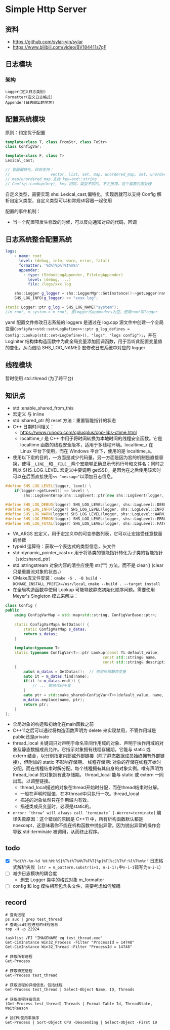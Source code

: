 # Simple Http Server
## 资料
- https://github.com/sylar-yin/sylar
- https://www.bilibili.com/video/BV184411s7qF
## 日志模块
### 架构
```
Logger(定义日志类别)
Formatter(定义日志格式)
Appender(日志输出的地方)
```
## 配置系统模块
原则：约定优于配置
```cpp
template<class T, class FromStr, class ToStr>
class ConfigVar;

template<class F, class T>
Lexical_cast;

// 容器偏特化，目前支持：
//                  vector, list, set, map, unordered_map, set, unordered_set
// map/unordered_map 支持 key=std::string
// Config::Lookup(key), key 相同，类型不同的，不会报错，这个需要后面处理
```
自定义类型，需要实现 shs::Lexical_cast,偏特化，实现后就可以支持 Config 解析自定义类型，自定义类型可以和常规stl容器一起使用

配置的事件机制：
- 当一个配置项发生修改的时候，可以反向通知对应的代码，回调

## 日志系统整合配置系统
```yaml
logs:
    - name: root
      level: (debug, info, warn, error, fatal)
      formatter: '%d%T%p%T%t%m%n'
      appender:
        - type: (StdoutLogAppender, FileLogAppender)
          level: (debug, ...)
          file: /logs/xxx.log
```
```cpp
    shs::Logger g_logger = shs::LoggerMgr::GetInstance()->getLogger(name);
    SHS_LOG_INFO(g_logger) << "xxxx log";
```
```cpp
static Logger::ptr g_log = SHS_LOG_NAME("system");
//m_root, m_system-> m_root, 当logger的appenders为空，使用root写logger
```
yaml 配置文件修改日志系统的 loggers 是通过在 log.cpp 源文件中创建一个全局变量`ConfigVar<std::set<LogDefine>>::ptr g_log_defines = Config::Lookup(std::set<LogDefine>(), "logs", "logs config");`，并在 LogIniter 结构体构造函数中为此全局变量添加回调函数，用于监听此配置变量值的变化，从而借助 SHS_LOG_NAME() 宏修改日志系统中对应的 logger

## 线程模块
暂时使用 std::thread (为了跨平台)


## 知识点
- std::enable_shared_from_this
- 宏定义 与 inline
- std::shared_ptr 的 reset 方法：重置智能指针的状态
- C++ 日期时间相关：
    - https://www.runoob.com/cplusplus/cpp-libs-ctime.html
    - localtime_r 是 C++ 中用于将时间转换为本地时间的线程安全函数。它是 localtime 函数的线程安全版本，适用于多线程环境。localtime_r 在 Linux 平台下使用，而在 Windows 平台下，使用的是 localtime_s。
- 使用以下宏的目的，一方面是减少代码量，另一方面是因为宏的机制是直接替换，使得`__LINE__`和`__FILE__`两个宏能够正确显示代码行号和文件名；同时之所以 SHS_LOG_LEVEL 宏定义中要调用 getSS()，是因为在之后使用该宏时可以在后面直接使用`<< "message"`以添加日志信息。
```cpp
#define SHS_LOG_LEVEL(logger, level) \
    if(logger->getLevel() <= level) \
        shs::LogEventWrap(shs::LogEvent::ptr(new shs::LogEvent(logger, level, __FILE__, __LINE__, 0, shs::GetThreadIdBySyscall(), shs::GetFiberId(), time(0), "shs::Thread::GetName()"))).getSS()

#define SHS_LOG_DEBUG(logger) SHS_LOG_LEVEL(logger, shs::LogLevel::DEBUG)
#define SHS_LOG_INFO(logger) SHS_LOG_LEVEL(logger, shs::LogLevel::INFO)
#define SHS_LOG_WARN(logger) SHS_LOG_LEVEL(logger, shs::LogLevel::WARN)
#define SHS_LOG_ERROR(logger) SHS_LOG_LEVEL(logger, shs::LogLevel::ERROR_)
#define SHS_LOG_FATAL(logger) SHS_LOG_LEVEL(logger, shs::LogLevel::FATAL)
```
- VA_ARGS 宏定义，用于宏定义中的可变参数列表，它可以让宏接受任意数量的参数
- typeid 运算符：获取一个表达式的类型信息，头文件 <typeinfo>
- std::dynamic_pointer_cast<> 用于将基类的智能指针转化为子类的智能指针（std::shared_ptr）
- std::stringstream 对象内容的清空应使用 str("") 方法，而不是 clear() (clear只是重置流对象的状态，)
- CMake库文件安装：`cmake -S . -B build -DCMAKE_INSTALL_PREFIX=/usr/local`, `cmake --build . --target install`
- 在全局构造函数中使用 Lookup 可能导致静态初始化顺序问题。需要使用 Meyer's Singleton 模式来解决：
```cpp
class Config {
public:
    using ConfigVarMap = std::map<std::string, ConfigVarBase::ptr>;
    
    static ConfigVarMap& GetDatas() {
        static ConfigVarMap s_datas;
        return s_datas;
    }
    
    template<typename T>
    static typename ConfigVar<T>::ptr Lookup(const T& default_value, 
                                           const std::string& name,
                                           const std::string& description="") 
    {
        auto& m_datas = GetDatas();  // 使用局部静态变量
        auto it = m_datas.find(name);
        if(it != m_datas.end()) {
            // ... 剩余代码不变
        }
        auto ptr = std::make_shared<ConfigVar<T>>(default_value, name, description);
        m_datas.emplace(name, ptr);
        return ptr;
    }
};
```
- 全局对象的构造和初始化在main函数之前
- C++11之后可以通过将构造函数声明为 delete 来实现禁用，不管作用域是public还是private
- thread_local 关键词只对声明于命名空间作用域的对象、声明于块作用域的对象及静态数据成员允许。它指示对象拥有线程存储期。它能与 static 或 extern 结合，以分别指定内部或外部链接（除了静态数据成员始终拥有外部链接），但附加的 static 不影响存储期。 线程存储期: 对象的存储在线程开始时分配，而在线程结束时解分配。每个线程拥有其自身的对象实例。唯有声明为 thread_local 的对象拥有此存储期。 thread_local 能与 static 或 extern 一同出现，以调整链接。
  - thread_local描述的对象在thread开始时分配，而在thread结束时分解。
  - 一般在声明时赋值，在本thread中只执行一次。thread_local 
  - 描述的对象依然只在作用域内有效。
  - 描述类成员变量时，必须是static的。
- `error: ‘throw’ will always call ‘terminate’ [-Werror=terminate]` 编译失败原因：这个错误的原因是 C++11 中，所有析构函数默认都是 noexcept，这意味着你不能在析构函数中抛出异常。因为抛出异常的操作会导致 std::terminate 被调用，从而终止程序。 


## todo
- [x] `"%d{%Y-%m-%d %H:%M:%S}%T%t%T%N%T%F%T[%p]%T[%c]%T%f:%l%T%m%n"` 日志格式解析失败（`str = m_pattern.substr(i+1, n-i-1);`中`n-i-1`错写为`n-i-i`）
- [ ] 减少日志模块的耦合度
    - 删去 Logger 类中的格式对象 m_formatter
- [ ] config 和 log 模块相互包含头文件，需要考虑如何解耦

## record
```shell
# 查询进程
ps aux | grep test_thread
# 查询pid对应进程的线程信息
top -H -p 22924
```
```shell
tasklist /FI "IMAGENAME eq test_thread.exe"
Get-CimInstance Win32_Process -Filter "ProcessId = 14748"
Get-CimInstance Win32_Thread -Filter "ProcessId = 14748"

# 获取所有进程
Get-Process

# 获取特定进程
Get-Process test_thread

# 获取进程的详细信息，包括线程
Get-Process test_thread | Select-Object Name, ID, Threads

# 获取线程详细信息
(Get-Process test_thread).Threads | Format-Table Id, ThreadState, WaitReason

# 按CPU使用率排序
Get-Process | Sort-Object CPU -Descending | Select-Object -First 10
```